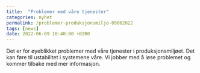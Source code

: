 ```yaml
---
title:  "Problemer med våre tjenester"
categories: nyhet
permalink: /problemer-produksjonsmiljo-09062022
tags: [news]
date: 2022-06-09 10:40:00 +0200
---
```


Det er for øyeblikket problemer med våre tjenester i produksjonsmiljøet. Det kan føre til ustabilitet i systemene våre.
Vi jobber med å løse problemet og kommer tilbake med mer informasjon. 

